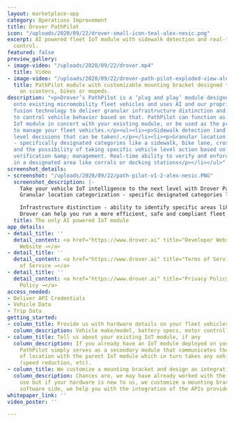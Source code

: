 ```yaml
---
layout: marketplace-app
category: Operations Improvement
title: Drover PathPilot
icon: "/uploads/2020/09/22/drover-small-icon-teal-alex-nesic.png"
excerpt: AI powered fleet IoT module with sidewalk detection and real-time vehicle
  control.
featured: false
preview_gallery:
- image-video: "/uploads/2020/09/22/drover.mp4"
  title: Video
- image-video: "/uploads/2020/09/22/drover-path-pilot-exploded-view-alex-nesic.png"
  title: PathPilot module with customizable mounting bracket designed to be mounted
    on scooters, bikes or mopeds.
description: "<p>Drover’s PathPilot is a ‘plug and play’ module designed to be retrofit
  onto existing micromobility fleet vehicles and uses AI and our proprietary sensor
  fusion technology to deliver granular infrastructure distinction and the ability
  to control vehicle behavior based on that. PathPilot can function as a secondary
  IoT module in concert with your existing module, or be used as the primary IoT module
  to manage your fleet vehicles.</p><ul><li><p>Sidewalk detection (and resulting vehicle
  level decisions that can be taken).</p></li><li><p>Granular location categorization
  - specifically designated categories like a sidewalk, bike lane, crosswalk, street,
  and the possibility of taking specific vehicle level action based on those.</p></li><li><p>Parking
  verification &amp; management. Real-time ability to verify and enforce user parking
  in a designated area like corrals or docking stations</p></li></ul>"
screenshot_details:
- screenshot: "/uploads/2020/09/22/path-pilot-v1-2-alex-nesic.PNG"
  screenshot_description: |-
    Take your vehicle IoT intelligence to the next level with Drover PathPilot. Easy compliance with regulations, demonstration of superior safety capabilities for city RFPs, and potential reduction of insurance costs. PathPilot will provide you with unparalleled understanding of rider behavior by being precisely aware of where your vehicles are being ridden.
    Granular location categorization - specific designated categories like sidewalk, bike lane, crosswalk, street and possibility of taking specific vehicle level action based on those.

    Infrastructure distinction - ability to identify specific areas like covered parking garages or building lobbies and take real-time vehicle level control - preventing users from taking scooters in those areas
    Drover can help you run a more efficient, safe and compliant fleet ultimately increasing your profitability!
  title: The only AI powered IoT module
app_details:
- detail_title: ''
  detail_content: <a href="https://www.drover.ai" title="Developer Website →">Developer
    Website →</a>
- detail_title: ''
  detail_content: <a href="https://www.drover.ai" title="Terms of Service →">Terms
    of Service →</a>
- detail_title: ''
  detail_content: <a href="https://www.drover.ai" title="Privacy Policy →">Privacy
    Policy →</a>
access_needed:
- Deliver API Credentials
- Vehicle Data
- Trip Data
getting_started:
- column_title: Provide us with hardware details on your fleet vehicles
  column_description: Vehicle make/model, battery specs, motor controller, etc.
- column_title: Tell us about your existing IoT module, if any
  column_description: If you already have an IoT module deployed on your vehicles,
    PathPilot simply serves as a secondary module that communicates the granular states
    of location with the parent IoT module which in turn takes any vehicle level decisions
    (speed reduction, etc).
- column_title: We customize a mounting bracket and design an integration plan.
  column_description: Chances are, we may have already worked with the vehicles you
    use but if your hardware is new to us, we customize a mounting bracket. On the
    software side, we help you with the integration of the APIs provided by Drover.
whitepaper_link: ''
video_poster: ''

---
```


